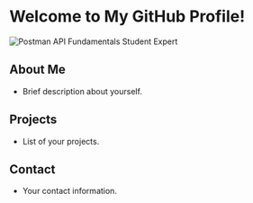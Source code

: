 # Welcome to My GitHub Profile!

![Postman API Fundamentals Student Expert](https://github.com/vipulshetty/yourusername-vipulshetty/blob/main/images/Postman%20-%20Postman%20API%20Fundamentals%20Student%20Expert%20-%202024-08-07%20(1).png)

## About Me

- Brief description about yourself.

## Projects

- List of your projects.

## Contact

- Your contact information.
